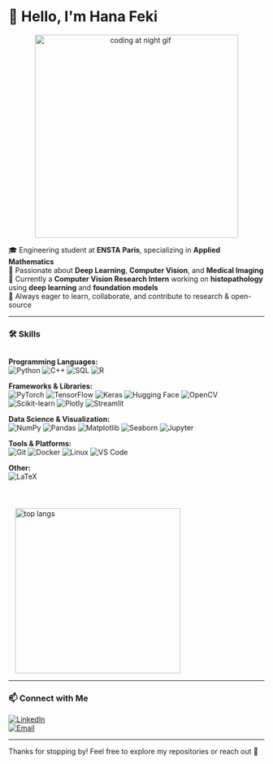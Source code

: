 # 👋 Hello, I'm Hana Feki

<p align="center">
  <img src="https://media.giphy.com/media/6arSJwtKZBtWCRzg6d/giphy.gif" width="400" alt="coding at night gif" />
</p>

🎓 Engineering student at **ENSTA Paris**, specializing in **Applied Mathematics**  
🤖 Passionate about **Deep Learning**, **Computer Vision**, and **Medical Imaging**  
🧠 Currently a **Computer Vision Research Intern** working on **histopathology** using **deep learning** and **foundation models**  
🌱 Always eager to learn, collaborate, and contribute to research & open-source  

---

### 🛠 Skills

<div style="display: flex; align-items: flex-start; gap: 40px; flex-wrap: wrap;">

  <div style="flex: 1; min-width: 280px; max-width: 600px;">

**Programming Languages:**  
![Python](https://img.shields.io/badge/-Python-3776AB?style=flat&logo=python&logoColor=white) 
![C++](https://img.shields.io/badge/-C++-00599C?style=flat&logo=c%2B%2B&logoColor=white) 
![SQL](https://img.shields.io/badge/-SQL-4479A1?style=flat&logo=mysql&logoColor=white) 
![R](https://img.shields.io/badge/-R-276DC3?style=flat&logo=r&logoColor=white)

**Frameworks & Libraries:**  
![PyTorch](https://img.shields.io/badge/-PyTorch-EA4335?style=flat&logo=PyTorch&logoColor=white) ![TensorFlow](https://img.shields.io/badge/-TensorFlow-FF6F00?style=flat&logo=TensorFlow&logoColor=white) ![Keras](https://img.shields.io/badge/-Keras-D00000?style=flat&logo=Keras&logoColor=white) ![Hugging Face](https://img.shields.io/badge/-Hugging_Face-FF6F61?style=flat&logo=huggingface&logoColor=white) ![OpenCV](https://img.shields.io/badge/-OpenCV-5C3EE8?style=flat&logo=opencv&logoColor=white) ![Scikit-learn](https://img.shields.io/badge/-Scikit--learn-F7931E?style=flat&logo=scikit-learn&logoColor=white) ![Plotly](https://img.shields.io/badge/-Plotly-3F4F75?style=flat&logo=plotly&logoColor=white) ![Streamlit](https://img.shields.io/badge/-Streamlit-FF4B4B?style=flat&logo=streamlit&logoColor=white)

**Data Science & Visualization:**  
![NumPy](https://img.shields.io/badge/-NumPy-013243?style=flat&logo=numpy&logoColor=white) ![Pandas](https://img.shields.io/badge/-Pandas-150458?style=flat&logo=pandas&logoColor=white) ![Matplotlib](https://img.shields.io/badge/-Matplotlib-11557C?style=flat&logo=matplotlib&logoColor=white) ![Seaborn](https://img.shields.io/badge/-Seaborn-1A2F3E?style=flat&logo=seaborn&logoColor=white) ![Jupyter](https://img.shields.io/badge/-Jupyter-F37626?style=flat&logo=jupyter&logoColor=white)

**Tools & Platforms:**  
![Git](https://img.shields.io/badge/-Git-F05032?style=flat&logo=git&logoColor=white) ![Docker](https://img.shields.io/badge/-Docker-2496ED?style=flat&logo=docker&logoColor=white) ![Linux](https://img.shields.io/badge/-Linux-FCC624?style=flat&logo=linux&logoColor=black) ![VS Code](https://img.shields.io/badge/-VSCode-007ACC?style=flat&logo=visual-studio-code&logoColor=white)

**Other:**  
![LaTeX](https://img.shields.io/badge/-LaTeX-008080?style=flat&logo=latex&logoColor=white)

  </div>

  <div style="flex: 1; min-width: 280px; max-width: 350px; display: flex; justify-content: center; align-items: center;">
    <img width="325" src="https://github-readme-stats-salesp07.vercel.app/api/top-langs/?username=HanaFEKI&hide=HTML&langs_count=8&layout=compact&theme=react&border_radius=10&size_weight=0.5&count_weight=0.5&exclude_repo=github-readme-stats" alt="top langs" />
  </div>

</div>

---

### 📫 Connect with Me

[![LinkedIn](https://img.shields.io/badge/LinkedIn-blue?style=flat&logo=linkedin&logoColor=white)](https://www.linkedin.com/in/hana-feki/)  
[![Email](https://img.shields.io/badge/Email-hana.feki@ensta.fr-D14836?style=flat&logo=gmail&logoColor=white)](mailto:hana.feki@ensta.fr)

---

Thanks for stopping by! Feel free to explore my repositories or reach out 🌟
